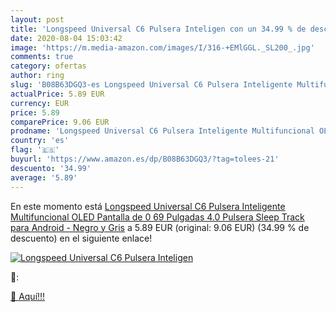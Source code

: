 ```yaml
---
layout: post
title: 'Longspeed Universal C6 Pulsera Inteligen con un 34.99 % de descuento'
date: 2020-08-04 15:03:42
image: 'https://m.media-amazon.com/images/I/316-+EMlGGL._SL200_.jpg'
comments: true
category: ofertas
author: ring
slug: 'B08B63DGQ3-es Longspeed Universal C6 Pulsera Inteligente Multifuncional OLED Pantalla de 0 69 Pulgadas 4.0 Pulsera Sleep Track para Android - Negro y Gris'
actualPrice: 5.89 EUR
currency: EUR
price: 5.89
comparePrice: 9.06 EUR
prodname: 'Longspeed Universal C6 Pulsera Inteligente Multifuncional OLED Pantalla de 0 69 Pulgadas 4.0 Pulsera Sleep Track para Android - Negro y Gris'
country: 'es'
flag: '🇪🇸'
buyurl: 'https://www.amazon.es/dp/B08B63DGQ3/?tag=tolees-21'
descuento: '34.99'
average: '5.89'
---
```


En este momento está [Longspeed Universal C6 Pulsera Inteligente Multifuncional OLED Pantalla de 0 69 Pulgadas 4.0 Pulsera Sleep Track para Android - Negro y Gris](https://www.amazon.es/dp/B08B63DGQ3/?tag=tolees-21) a 5.89 EUR (original: 9.06 EUR) (34.99 %  de descuento) en el siguiente enlace!

[![Longspeed Universal C6 Pulsera Inteligen](https://m.media-amazon.com/images/I/316-+EMlGGL._SL200_.jpg)](https://www.amazon.es/dp/B08B63DGQ3/?tag=tolees-21)

🔎:


[🛒 Aquí!!!](https://www.amazon.es/dp/B08B63DGQ3/?tag=tolees-21)
